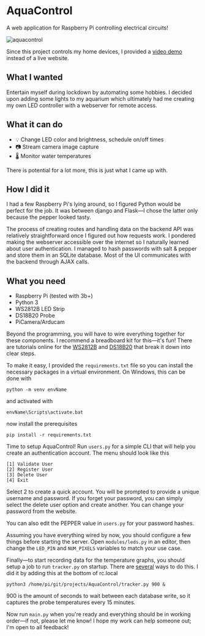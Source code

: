 # AquaControl
 A web application for Raspberry Pi controlling electrical circuits!

![aquacontrol](https://github.com/Tearrex/AquaControl/assets/26557969/56637c5a-ac11-4b4a-805a-7f82524daffc)

Since this project controls my home devices, I provided a [video demo](https://youtu.be/Ijvt4syre6s) instead of a live website.
## What I wanted
Entertain myself during lockdown by automating some hobbies. I decided upon adding some lights to my aquarium which ultimately had me creating my own LED controller with a webserver for remote access.
## What it can do
* 💡 Change LED color and brightness, schedule on/off times
* 📷 Stream camera image capture 
* 🌡️ Monitor water temperatures

There is potential for a lot more, this is just what I came up with.
## How I did it
I had a few Raspberry Pi's lying around, so I figured Python would be perfect for the job. It was between django and Flask—I chose the latter only because the pepper looked tasty.

The process of creating routes and handling data on the backend API was relatively straightforward once I figured out how requests work. I pondered making the webserver accessible over the internet so I naturally learned about user authentication. I managed to hash passwords with salt & pepper and store them in an SQLite database. Most of the UI communicates with the backend through AJAX calls.

## What you need
* Raspberry Pi (tested with 3b+)
* Python 3
* WS2812B LED Strip
* DS18B20 Probe
* PiCamera/Arducam

Beyond the programming, you will have to wire everything together for these components. I recommend a breadboard kit for this—it's fun! There are tutorials online for the [WS2812B](https://learn.adafruit.com/neopixels-on-raspberry-pi/raspberry-pi-wiring) and [DS18B20](https://www.circuitbasics.com/raspberry-pi-ds18b20-temperature-sensor-tutorial/) that break it down into clear steps.

To make it easy, I provided the `requirements.txt` file so you can install the necessary packages in a virtual environment.
On Windows, this can be done with
```
python -m venv envName
```
and activated with
```
envName\Scripts\activate.bat
```
now install the prerequisites
```
pip install -r requirements.txt
```
Time to setup AquaControl! Run `users.py` for a simple CLI that will help you create an authentication account.
The menu should look like this
```
[1] Validate User
[2] Register User
[3] Delete User
[4] Exit
```
Select 2 to create a quick account. You will be prompted to provide a unique username and password. If you forget your password, you can simply select the delete user option and create another. You can change your password from the website.

You can also edit the PEPPER value in `users.py` for your password hashes.

Assuming you have everything wired by now, you should configure a few things before starting the server. Open `modules/leds.py` in an editor, then change the `LED_PIN` and `NUM_PIXELS` variables to match your use case.

Finally—to start recording data for the temperature graphs, you should setup a job to run `tracker.py` on startup. There are [several](https://www.itechfy.com/tech/auto-run-python-program-on-raspberry-pi-startup/) ways to do this. I did it by adding this at the bottom of rc.local
```
python3 /home/pi/git/projects/AquaControl/tracker.py 900 &
```
900 is the amount of seconds to wait between each database write, so it captures the probe temperatures every 15 minutes.

Now run `main.py` when you're ready and everything should be in working order—if not, please let me know! I hope my work can help someone out; I'm open to all feedback!
